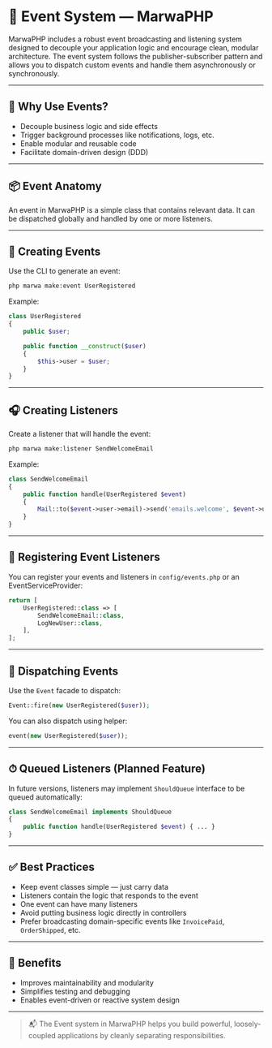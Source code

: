 # 📣 Event System — MarwaPHP

MarwaPHP includes a robust event broadcasting and listening system designed to decouple your application logic and encourage clean, modular architecture. The event system follows the publisher-subscriber pattern and allows you to dispatch custom events and handle them asynchronously or synchronously.

---

## 🔄 Why Use Events?

- Decouple business logic and side effects
- Trigger background processes like notifications, logs, etc.
- Enable modular and reusable code
- Facilitate domain-driven design (DDD)

---

## 📦 Event Anatomy

An event in MarwaPHP is a simple class that contains relevant data. It can be dispatched globally and handled by one or more listeners.

---

## 🧱 Creating Events

Use the CLI to generate an event:

```bash
php marwa make:event UserRegistered
```

Example:

```php
class UserRegistered
{
    public $user;

    public function __construct($user)
    {
        $this->user = $user;
    }
}
```

---

## 🎧 Creating Listeners

Create a listener that will handle the event:

```bash
php marwa make:listener SendWelcomeEmail
```

Example:

```php
class SendWelcomeEmail
{
    public function handle(UserRegistered $event)
    {
        Mail::to($event->user->email)->send('emails.welcome', $event->user);
    }
}
```

---

## 🔁 Registering Event Listeners

You can register your events and listeners in `config/events.php` or an EventServiceProvider:

```php
return [
    UserRegistered::class => [
        SendWelcomeEmail::class,
        LogNewUser::class,
    ],
];
```

---

## 🚀 Dispatching Events

Use the `Event` facade to dispatch:

```php
Event::fire(new UserRegistered($user));
```

You can also dispatch using helper:

```php
event(new UserRegistered($user));
```

---

## ⏱ Queued Listeners (Planned Feature)

In future versions, listeners may implement `ShouldQueue` interface to be queued automatically:

```php
class SendWelcomeEmail implements ShouldQueue
{
    public function handle(UserRegistered $event) { ... }
}
```

---

## ✅ Best Practices

- Keep event classes simple — just carry data
- Listeners contain the logic that responds to the event
- One event can have many listeners
- Avoid putting business logic directly in controllers
- Prefer broadcasting domain-specific events like `InvoicePaid`, `OrderShipped`, etc.

---

## 🧠 Benefits

- Improves maintainability and modularity
- Simplifies testing and debugging
- Enables event-driven or reactive system design

---

> 📬 The Event system in MarwaPHP helps you build powerful, loosely-coupled applications by cleanly separating responsibilities.

